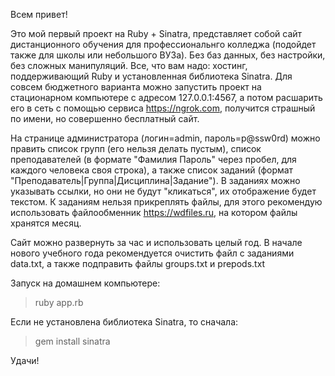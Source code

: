 Всем привет!

Это мой первый проект на Ruby + Sinatra, представляет собой сайт дистанционного обучения для профессиональнго колледжа (подойдет также для школы или небольшого ВУЗа). Без баз данных, без настройки, без сложных манипуляций. Все, что вам надо: хостинг, поддерживающий Ruby и установленная библиотека Sinatra. Для совсем бюджетного варианта можно запустить проект на стационарном компьютере с адресом 127.0.0.1:4567, а потом расшарить его в сеть с помощью сервиса https://ngrok.com, получится страшный по имени, но совершенно бесплатный сайт.

На странице администратора (логин=admin, пароль=p@ssw0rd) можно править список групп (его нельзя делать пустым), список преподавателей (в формате "Фамилия Пароль" через пробел, для каждого человека своя строка), а также список заданий (формат "Преподаватель|Группа|Дисциплина|Задание"). В заданиях можно указывать ссылки, но они не будут "кликаться", их отображение будет текстом. К заданиям нельзя прикреплять файлы, для этого рекомендую использовать файлообменник https://wdfiles.ru, на котором файлы хранятся месяц.

Сайт можно развернуть за час и использовать целый год. В начале нового учебного года рекомендуется очистить файл с заданиями data.txt, а также подправить файлы groups.txt и prepods.txt

Запуск на домашнем компьютере:
>ruby app.rb

Если не установлена библиотека Sinatra, то сначала:
>gem install sinatra

Удачи!
